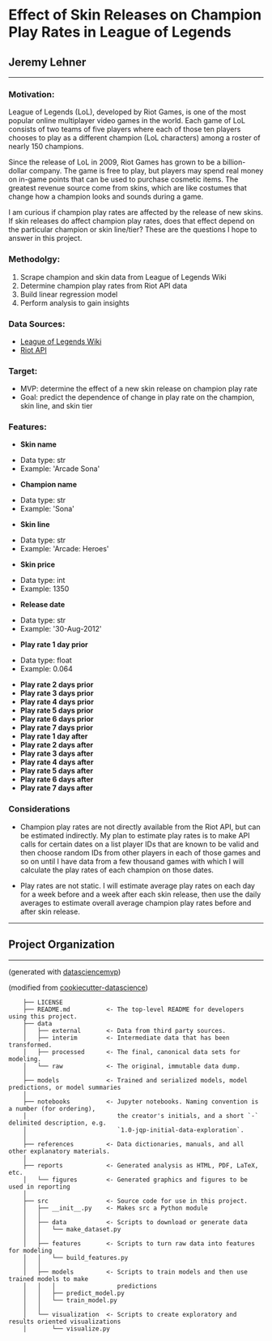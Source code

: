 # Effect of Skin Releases on Champion Play Rates in League of Legends
## Jeremy Lehner

---

### Motivation:

League of Legends (LoL), developed by Riot Games, is one of the most popular online multiplayer video games in the world. Each game of LoL consists of two teams of five players where each of those ten players chooses to play as a different champion (LoL characters) among a roster of nearly 150 champions. 

Since the release of LoL in 2009, Riot Games has grown to be a billion-dollar company. The game is free to play, but players may spend real money on in-game points that can be used to purchase cosmetic items. The greatest revenue source come from skins, which are like costumes that change how a champion looks and sounds during a game.

I am curious if champion play rates are affected by the release of new skins. If skin releases do affect champion play rates, does that effect depend on the particular champion or skin line/tier? These are the questions I hope to answer in this project.

### Methodolgy:
1. Scrape champion and skin data from League of Legends Wiki
2. Determine champion play rates from Riot API data
3. Build linear regression model
4. Perform analysis to gain insights

### Data Sources:
* [League of Legends Wiki](https://leagueoflegends.fandom.com/wiki/League_of_Legends_Wiki)
* [Riot API](https://developer.riotgames.com/)

### Target:
* MVP: determine the effect of a new skin release on champion play rate
* Goal: predict the dependence of change in play rate on the champion, skin line, and skin tier

### Features:
* __Skin name__
 - Data type: str
 - Example: 'Arcade Sona'
* __Champion name__
 - Data type: str
 - Example: 'Sona'
* __Skin line__
 - Data type: str
 - Example: 'Arcade: Heroes'
* __Skin price__
 - Data type: int
 - Example: 1350
* __Release date__
 - Data type: str
 - Example: '30-Aug-2012'
* __Play rate 1 day prior__
 - Data type: float
 - Example: 0.064
* __Play rate 2 days prior__
* __Play rate 3 days prior__
* __Play rate 4 days prior__
* __Play rate 5 days prior__
* __Play rate 6 days prior__
* __Play rate 7 days prior__
* __Play rate 1 day after__
* __Play rate 2 days after__
* __Play rate 3 days after__
* __Play rate 4 days after__
* __Play rate 5 days after__
* __Play rate 6 days after__
* __Play rate 7 days after__

### Considerations
* Champion play rates are not directly available from the Riot API, but can be estimated indirectly. My plan to estimate play rates is to make API calls for certain dates on a list player IDs that are known to be valid and then choose random IDs from other players in each of those games and so on until I have data from a few thousand games with which I will calculate the play rates of each champion on those dates.


* Play rates are not static. I will estimate average play rates on each day for a week before and a week after each skin release, then use the daily averages to estimate overall average champion play rates before and after skin release.

---

## Project Organization 
------------

(generated with [datasciencemvp](https://github.com/cliffclive/datasciencemvp/))

(modified from [cookiecutter-datascience](https://drivendata.github.io/cookiecutter-data-science/))

```
    ├── LICENSE
    ├── README.md          <- The top-level README for developers using this project.
    ├── data
    │   ├── external       <- Data from third party sources.
    │   ├── interim        <- Intermediate data that has been transformed.
    │   ├── processed      <- The final, canonical data sets for modeling.
    │   └── raw            <- The original, immutable data dump.
    │
    ├── models             <- Trained and serialized models, model predictions, or model summaries
    │
    ├── notebooks          <- Jupyter notebooks. Naming convention is a number (for ordering),
    │                         the creator's initials, and a short `-` delimited description, e.g.
    │                         `1.0-jqp-initial-data-exploration`.
    │
    ├── references         <- Data dictionaries, manuals, and all other explanatory materials.
    │
    ├── reports            <- Generated analysis as HTML, PDF, LaTeX, etc.
    │   └── figures        <- Generated graphics and figures to be used in reporting
    │
    ├── src                <- Source code for use in this project.
    │   ├── __init__.py    <- Makes src a Python module
    │   │
    │   ├── data           <- Scripts to download or generate data
    │   │   └── make_dataset.py
    │   │
    │   ├── features       <- Scripts to turn raw data into features for modeling
    │   │   └── build_features.py
    │   │
    │   ├── models         <- Scripts to train models and then use trained models to make
    │   │   │                 predictions
    │   │   ├── predict_model.py
    │   │   └── train_model.py
    │   │
    │   └── visualization  <- Scripts to create exploratory and results oriented visualizations
    │       └── visualize.py
```
